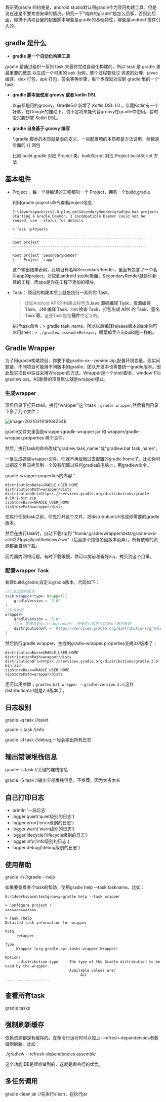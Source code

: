我研究gradle 的初衷是，android studio默认用gradle作为项目构建工具。但是现在还是不要考虑安卓的情况，研究一下“纯粹的gradle”是怎么回事，否则到后面，你搞不清项目里的配置脚本哪些是gradle的基础特性，哪些是android 插件引入的。

## gradle 是什么

*  **gradle 是一个自动化构建工具**

  gradle 是通过组织一系列 task 来最终完成自动化构建的，所以 task 是 gradle 里最重要的概念
  以生成一个可用的 apk 为例，整个过程要经过 资源的处理，javac 编译，dex 打包，apk 打包，签名等等步骤，每个步骤就对应到 gradle 里的一个 task

* **gradle 脚本里使用 groovy 或者 kotlin DSL**

  以前都是用的groovy，Gradle5.0 新增了 *Kotlin* DSL 1.0 。毕竟Kotlin有一个好爹，在Google的推动下，说不定将来能代替groovy在gradle中使用。暂时没兴趣研究 *Kotlin* DSL。

* **gradle 自身基于 groovy 编写**

  *.gradle 脚本的本质就是类的定义，一些配置项的本质都是方法调用，参数是后面的 {} 闭包

  比如 build.gradle 对应 Project 类，buildScript 对应 Project.buildScript 方法

## 基本组件

* Project： 每一个待编译的工程都叫一个 Project，拥有一个build.gradle

  利用gradle projects命令查看project信息：

  ```shell
  E:\14workspace\ccs2.0_plus_qm\SecondaryRender>gradlew.bat projects
  Starting a Gradle Daemon, 1 incompatible Daemon could not be reused, use --status for details
  
  > Task :projects
  
  ------------------------------------------------------------
  Root project
  ------------------------------------------------------------
  
  Root project 'SecondaryRender'
  \--- Project ':app'
  ```

  这个输出结果表明，此项目有名叫SecondaryRender，里面有包含了一个名叫app的project。对应到android studio里面，SecondaryRender就是你新建的工程，而app是你在工程下添加的模块。

* Task： 项目的构建本质上就是执行一系列的 Task。

  > 比如Android APK的构建过程包含**Java 源码编译 Task、资源编译 Task、JNI 编译 Task、lint 检查 Task、打包生成 APK 的 Task、签名 Task 等**。这些Task是在**插件**中定义的。

  执行task命令：> gradle task_name。所以以后编译release版本的apk你可以用shell：`> ./gradlew assembleRelease`，跟菜单里点击build是一样的。


## Gradle Wrapper

  为了用gradle构建项目，你要下载gradle-xx--version.zip,配置环境变量。现实问题是，不同项目可能用不同版本的gradle，团队开发中也需要统一gradle版本。因此现实项目中往往采用Wrapper的方式。Wrapper是一个shell脚本，window下叫gradlew.bat。AS新建的项目默认就是wrapper模式。

### 生成wrapper

项目目录下打开shell，执行“wrapper”这个task：`gradle wrapper`,然后看到目录下多了几个文件：

![image-20210319191042546](03-纯gradle/image-20210319191042546.png)

gradle文件夹里面是wrapper/gradle-wrapper.jar 和 wrapper/gradle-wrapper.properties 两个文件。

然后，执行task的命令改成"gradlew task_name"或"gradlew.bat task_name"。

一旦生成这些wrapper文件，你就不再依赖过去配置的gradle home了。比如你可以把这个目录拷贝到一个没有配置过任何gradle的电脑上，用gradlew命令。

gradle-wrapper.properties的内容：

```properties
distributionBase=GRADLE_USER_HOME
distributionPath=wrapper/dists
distributionUrl=https\://services.gradle.org/distributions/gradle-4.10.1-bin.zip
zipStoreBase=GRADLE_USER_HOME
zipStorePath=wrapper/dists
```

在执行任何task之前，你先打开这个文件，把distributionUrl改成你需要的gradle版本。

然后在执行task时，自动下载zip到 "home/.gradle/wrapper/dists/gradle-xxx-all/3221gyojl5jsh0helicew7rwx"（后面那个路径名因版本而异）。所有依赖的资源都会自动下载。

因为国内网络问题，有时下载很慢，你可以提前准备好zip，拷贝到这个目录。

### 配置wrapper Task

新建build.gradle,自定义gradle版本，代码如下：

```groovy
//5.0之前的版本
task wrapper(type: Wrapper){
	gradleVersion = '3.0'
}
//5.0以后
wrapper{
    gradleVersion = '3.0'
    //or 直接指定distributionUrl，但是这么写不会验证url是否有效
    distributionUrl = 'https://services.gradle.org/distributions/gradle-5.4.1-all.zip'
}
```

然后执行gradle wrapper，生成的gradle-wrapper.properties变成3.0版本了：

```properties
distributionBase=GRADLE_USER_HOME
distributionPath=wrapper/dists
distributionUrl=https\://services.gradle.org/distributions/gradle-3.0-bin.zip
zipStoreBase=GRADLE_USER_HOME
zipStorePath=wrapper/dists
```

还可以用参数：`gradlew.bat wrapper --gradle-version 2.4`,这样distributionUrl就是2.4版本了。

## 日志级别

gradle -q task  //quiet

gradle -i task   //info

gradle -d task  //debug,一般会输出所有日志

## 输出错误堆栈信息

gradle -s  task  //关键的堆栈信息

gradle -S  task  //输出全部堆栈信息，不推荐，因为太多太长

## 自己打印日志

* println '一段日志'
* logger.quiet('quiet级别的日志')
* logger.error('error级别的日志')
* logger.warn('warn级别的日志')
* logger.lifecycle('lifecycle级别的日志')
* logger.info('info级别的日志')
* logger.debug('debug级别的日志')

## 使用帮助

gradle -h //gradle --help

如果要查看某个task的帮助，使用gradle help --task taskname。比如：

```shell
E:\14workspace\testgroovy>gradle help --task wrapper

> Configure project :
xxxxxxxxxxxxxx

> Task :help
Detailed task information for wrapper

Path
     :wrapper

Type
     Wrapper (org.gradle.api.tasks.wrapper.Wrapper)

Options
     --distribution-type     The type of the Gradle distribution to be used by the wrapper.
                             Available values are:
                                  ALL
....................
```

## 查看所有task

gradle tasks

## 强制刷新缓存

依赖资源都是有缓存的。在命令行运行时可以加上--refresh-dependencies参数强制刷新。比如：

./gradlew --refresh-dependencies assemble

这个功能IDE是很难做到的，这就是命令行的优势。

## 多任务调用

gradle clean jar  //先执行clean，在执行jar

